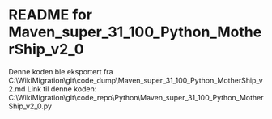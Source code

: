 # README for Maven_super_31_100_Python_MotherShip_v2_0
Denne koden ble eksportert fra C:\WikiMigration\git\code_dump\Maven_super_31_100_Python_MotherShip_v2.md
Link til denne koden: C:\WikiMigration\git\code_repo\Python\Maven_super_31_100_Python_MotherShip_v2_0.py
